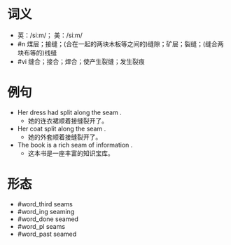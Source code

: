 # 词义
- 英：/siːm/； 美：/siːm/
- #n 煤层；接缝；(合在一起的两块木板等之间的)缝隙；矿层；裂缝；(缝合两块布等的)线缝
- #vi 缝合；接合；焊合；使产生裂缝；发生裂痕
# 例句
- Her dress had split along the seam .
	- 她的连衣裙顺着接缝裂开了。
- Her coat split along the seam .
	- 她的外套顺着接缝裂开了。
- The book is a rich seam of information .
	- 这本书是一座丰富的知识宝库。
# 形态
- #word_third seams
- #word_ing seaming
- #word_done seamed
- #word_pl seams
- #word_past seamed
